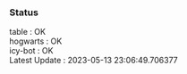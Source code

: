 ### Status


table : OK  
hogwarts : OK  
icy-bot : OK  
Latest Update : 2023-05-13 23:06:49.706377
